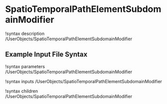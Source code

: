 # SpatioTemporalPathElementSubdomainModifier

!syntax description /UserObjects/SpatioTemporalPathElementSubdomainModifier

## Example Input File Syntax

!syntax parameters /UserObjects/SpatioTemporalPathElementSubdomainModifier

!syntax inputs /UserObjects/SpatioTemporalPathElementSubdomainModifier

!syntax children /UserObjects/SpatioTemporalPathElementSubdomainModifier
